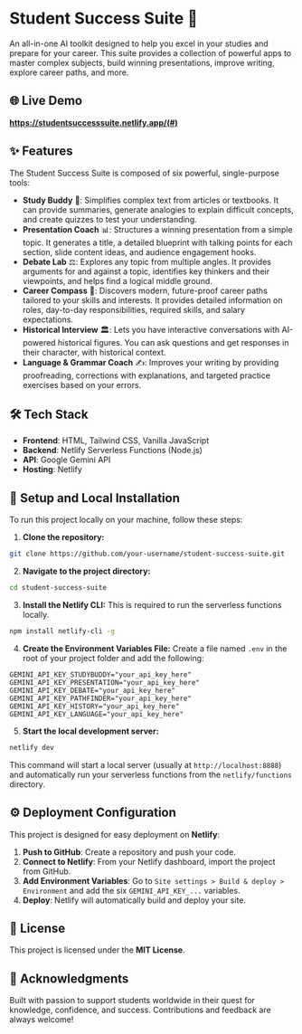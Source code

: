 # Student Success Suite 🚀

An all-in-one AI toolkit designed to help you excel in your studies and prepare for your career. This suite provides a collection of powerful apps to master complex subjects, build winning presentations, improve writing, explore career paths, and more.

## 🌐 Live Demo

**https://studentsuccesssuite.netlify.app/(#)** <!-- Replace # with actual demo link -->

## ✨ Features

The Student Success Suite is composed of six powerful, single-purpose tools:

* **Study Buddy** 📖: Simplifies complex text from articles or textbooks. It can provide summaries, generate analogies to explain difficult concepts, and create quizzes to test your understanding.
* **Presentation Coach** 📊: Structures a winning presentation from a simple topic. It generates a title, a detailed blueprint with talking points for each section, slide content ideas, and audience engagement hooks.
* **Debate Lab** ⚖️: Explores any topic from multiple angles. It provides arguments for and against a topic, identifies key thinkers and their viewpoints, and helps find a logical middle ground.
* **Career Compass** 🧭: Discovers modern, future-proof career paths tailored to your skills and interests. It provides detailed information on roles, day-to-day responsibilities, required skills, and salary expectations.
* **Historical Interview** 🏛️: Lets you have interactive conversations with AI-powered historical figures. You can ask questions and get responses in their character, with historical context.
* **Language & Grammar Coach** ✍️: Improves your writing by providing proofreading, corrections with explanations, and targeted practice exercises based on your errors.

## 🛠️ Tech Stack

* **Frontend**: HTML, Tailwind CSS, Vanilla JavaScript
* **Backend**: Netlify Serverless Functions (Node.js)
* **API**: Google Gemini API
* **Hosting**: Netlify

## 🔧 Setup and Local Installation

To run this project locally on your machine, follow these steps:

1. **Clone the repository:**

```bash
git clone https://github.com/your-username/student-success-suite.git
```

2. **Navigate to the project directory:**

```bash
cd student-success-suite
```

3. **Install the Netlify CLI:**
   This is required to run the serverless functions locally.

```bash
npm install netlify-cli -g
```

4. **Create the Environment Variables File:**
   Create a file named `.env` in the root of your project folder and add the following:

```env
GEMINI_API_KEY_STUDYBUDDY="your_api_key_here"
GEMINI_API_KEY_PRESENTATION="your_api_key_here"
GEMINI_API_KEY_DEBATE="your_api_key_here"
GEMINI_API_KEY_PATHFINDER="your_api_key_here"
GEMINI_API_KEY_HISTORY="your_api_key_here"
GEMINI_API_KEY_LANGUAGE="your_api_key_here"
```

5. **Start the local development server:**

```bash
netlify dev
```

This command will start a local server (usually at `http://localhost:8888`) and automatically run your serverless functions from the `netlify/functions` directory.

## ⚙️ Deployment Configuration

This project is designed for easy deployment on **Netlify**:

1. **Push to GitHub**: Create a repository and push your code.
2. **Connect to Netlify**: From your Netlify dashboard, import the project from GitHub.
3. **Add Environment Variables**:
   Go to `Site settings > Build & deploy > Environment` and add the six `GEMINI_API_KEY_...` variables.
4. **Deploy**: Netlify will automatically build and deploy your site.

## 📄 License

This project is licensed under the **MIT License**.

## 🙌 Acknowledgments

Built with passion to support students worldwide in their quest for knowledge, confidence, and success. Contributions and feedback are always welcome!

